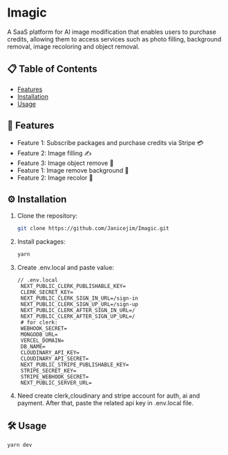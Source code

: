 # Imagic

A SaaS platform for AI image modification that enables users to purchase credits, allowing them to access services such as
photo filling, background removal, image recoloring and object removal.

## 📋 Table of Contents

- [Features](#features)
- [Installation](#installation)
- [Usage ](#usage)

## 🌟 Features

- Feature 1: Subscribe packages and purchase credits via Stripe 💳
- Feature 2: Image filling ✍️
- Feature 3: Image object remove 🚮
- Feature 1: Image remove background 🧼
- Feature 2: Image recolor 🎨



## ⚙️ Installation

1. Clone the repository:
   ```bash
   git clone https://github.com/Janicejim/Imagic.git
   ```

2. Install packages:
   ``` bash
   yarn 
   ```
4. Create .env.local and paste value:
   ```
   // .env.local
    NEXT_PUBLIC_CLERK_PUBLISHABLE_KEY=
    CLERK_SECRET_KEY=
    NEXT_PUBLIC_CLERK_SIGN_IN_URL=/sign-in
    NEXT_PUBLIC_CLERK_SIGN_UP_URL=/sign-up
    NEXT_PUBLIC_CLERK_AFTER_SIGN_IN_URL=/
    NEXT_PUBLIC_CLERK_AFTER_SIGN_UP_URL=/
    # for clerk:
    WEBHOOK_SECRET=
    MONGODB_URL=
    VERCEL_DOMAIN=
    DB_NAME=
    CLOUDINARY_API_KEY=
    CLOUDINARY_API_SECRET=
    NEXT_PUBLIC_STRIPE_PUBLISHABLE_KEY=
    STRIPE_SECRET_KEY=
    STRIPE_WEBHOOK_SECRET=
    NEXT_PUBLIC_SERVER_URL=
   ```

5. Need create clerk,cloudinary and stripe account for auth, ai and payment. After that, paste the related api key in .env.local file.



## 🛠 Usage
   ```bash
   yarn dev
   ```
